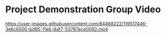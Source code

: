 # Project Demonstration Group Video

https://user-images.githubusercontent.com/84468222/119517446-3e6c6500-bd95-11eb-8af7-53787ece0092.mp4
